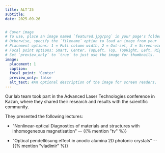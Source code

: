```yaml
---
title: ALT’25
subtitle:
date: 2025-09-26


# Cover image
# To use, place an image named `featured.jpg/png` in your page's folder.
# Otherwise, specify the `filename` option to load an image from your `assets/media/` folder.
# Placement options: 1 = Full column width, 2 = Out-set, 3 = Screen-width
# Focal point options: Smart, Center, TopLeft, Top, TopRight, Left, Right, BottomLeft, Bottom, BottomRight
# Set `preview_only` to `true` to just use the image for thumbnails.
image:
  placement: 1
  caption:
  focal_point: 'Center'
  preview_only: false
  alt_text: #An optional description of the image for screen readers.
---
```

Our lab team took part in the Advanced Laser Technologies conference in Kazan, where they shared their research and results with the scientific community.

<!--more-->

They presented the following lectures:


  - "Nonlinear-optical Diagnostics of materials and structures with inhomogeneous magnetisation"  -- {{% mention "tv" %}}
  
  - "Optical pendellösung effect in anodic alumina 2D photonic crystals"  -- {{% mention "vladimir" %}}

